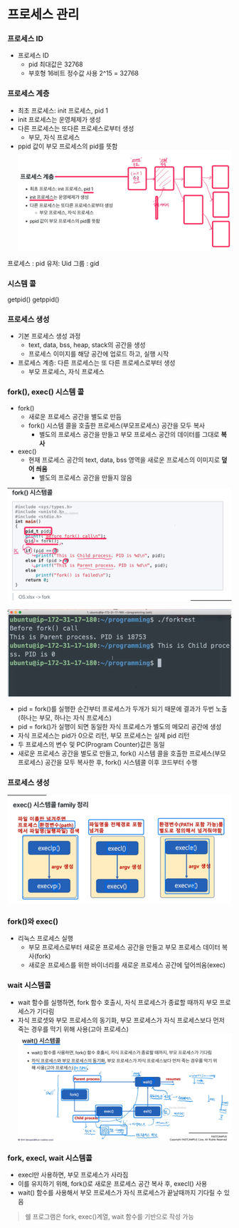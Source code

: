 # 프로세스 관리

### 프로세스 ID

* 프로세스 ID
  * pid 최대값은 32768
  * 부호형 16비트 정수값 사용 2^15 = 32768

### 프로세스 계층
* 최초 프로세스: init 프로세스, pid 1
* init 프로세스는 운영체제가 생성
* 다른 프로세스는 또다른 프로세스로부터 생성
  * 부모, 자식 프로세스
* ppid 값이 부모 프로세스의 pid를 뜻함
![](2021-12-06-22-34-22.png)

프로세스 : pid
유저: Uid
그룹 : gid


### 시스템 콜
getpid() 
getppid()


### 프로세스 생성
* 기본 프로세스 생성 과정
  * text, data, bss, heap, stack의 공간을 생성
  * 프로세스 이미지를 해당 공간에 업로드 하고, 실행 시작
* 프로세스 계층: 다른 프로세스는 또 다른 프로세스로부터 생성
  * 부모 프로세스, 자식 프로세스


### fork(), exec() 시스템 콜
* fork()
  * 새로운 프로세스 공간을 별도로 만듬
  * fork() 시스템 콜을 호출한 프로세스(부모프로세스) 공간을 모두 복사
    * 별도의 프로세스 공간을 만들고 부모 프로세스 공간의 데이터를 그대로 **복사**
* exec()
  * 현재 프로세스 공간의 text, data, bss 영역을 새로운 프로세스의 이미지로 **덮어 씌움**
    * 별도의 프로세스 공간을 만들지 않음

![](2021-12-06-22-53-10.png)

![](2021-12-06-22-56-27.png)
* pid = fork()를 실행한 순간부터 프로세스가 두개가 되기 때문에 결과가 두번 노출 (하나는 부모, 하나는 자식 프로세스)
* pid = fork()가 실행이 되면 동일한 자식 프로세스가 별도의 메모리 공간에 생성
* 자식 프로세스는 pid가 0으로 리턴, 부모 프로세스는 실제 pid 리턴
* 두 프로세스의 변수 및 PC(Program Counter)값은 동일
* 새로운 프로세스 공간을 별도로 만들고, fork() 시스템 콜을 호출한 프로세스(부모 프로세스) 공간을 모두 복사한 후, fork() 시스템콜 이후 코드부터 수행


### 프로세스 생성
![](2021-12-06-23-16-38.png)


### fork()와 exec()
* 리눅스 프로세스 실행
  * 부모 프로세스로부터 새로운 프로세스 공간을 만들고 부모 프로세스 데이터 복사(fork)
  * 새로운 프로세스를 위한 바이너리를 새로운 프로세스 공간에 덮어씌움(exec)


### wait 시스템콜
  * wait 함수를 실행하면, fork 함수 호출시, 자식 프로세스가 종료할 때까지 부모 프로세스가 기다림
  * 자식 프로셋와 부모 프로세스의 동기화, 부모 프로세스가 자식 프로세스보다 먼저 죽는 경우를 막기 위해 사용(고아 프로세스)
  ![](2021-12-06-23-23-18.png)


### fork, execl, wait 시스템콜
* execl만 사용하면, 부모 프로세스가 사라짐
* 이를 유지하기 위해, fork()로 새로운 프로세스 공간 복사 후, execl() 사용
* wait() 함수를 사용해서 부모 프로세스가 자식 프로세스가 끝날때까지 기다릴 수 있음
> 쉘 프로그램은 fork, exec()계열, wait 함수를 기반으로 작성 가능

